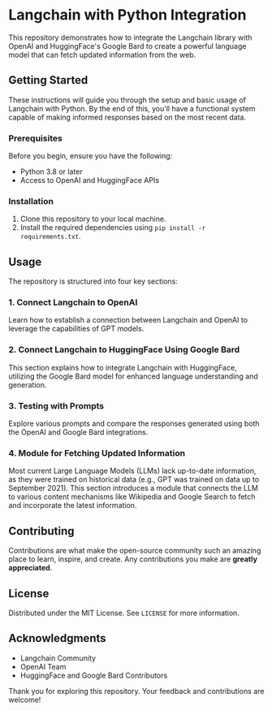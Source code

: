 # Langchain with Python Integration

This repository demonstrates how to integrate the Langchain library with OpenAI and HuggingFace's Google Bard to create a powerful language model that can fetch updated information from the web.

## Getting Started

These instructions will guide you through the setup and basic usage of Langchain with Python. By the end of this, you'll have a functional system capable of making informed responses based on the most recent data.

### Prerequisites

Before you begin, ensure you have the following:

- Python 3.8 or later
- Access to OpenAI and HuggingFace APIs

### Installation

1. Clone this repository to your local machine.
2. Install the required dependencies using `pip install -r requirements.txt`.

## Usage

The repository is structured into four key sections:

### 1. Connect Langchain to OpenAI

Learn how to establish a connection between Langchain and OpenAI to leverage the capabilities of GPT models.

### 2. Connect Langchain to HuggingFace Using Google Bard

This section explains how to integrate Langchain with HuggingFace, utilizing the Google Bard model for enhanced language understanding and generation.

### 3. Testing with Prompts

Explore various prompts and compare the responses generated using both the OpenAI and Google Bard integrations.

### 4. Module for Fetching Updated Information

Most current Large Language Models (LLMs) lack up-to-date information, as they were trained on historical data (e.g., GPT was trained on data up to September 2021). This section introduces a module that connects the LLM to various content mechanisms like Wikipedia and Google Search to fetch and incorporate the latest information.

## Contributing

Contributions are what make the open-source community such an amazing place to learn, inspire, and create. Any contributions you make are **greatly appreciated**.

## License

Distributed under the MIT License. See `LICENSE` for more information.

## Acknowledgments

- Langchain Community
- OpenAI Team
- HuggingFace and Google Bard Contributors

Thank you for exploring this repository. Your feedback and contributions are welcome!
